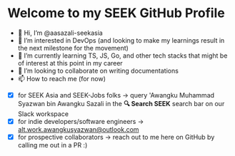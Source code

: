 # Welcome to my SEEK GitHub Profile

- 👋 Hi, I’m @aasazali-seekasia
- 👀 I’m interested in DevOps (and looking to make my learnings result in the next milestone for the movement) 
- 🌱 I’m currently learning TS, JS, Go, and other tech stacks that might be of interest at this point in my career
- 💞️ I’m looking to collaborate on writing documentations 
- 📫 How to reach me (for now)
- [x] for SEEK Asia and SEEK-Jobs folks -> query 'Awangku Muhammad Syazwan bin Awangku Sazali in the **🔍 Search SEEK** search bar on our Slack workspace  
- [x] for indie developers/software engineers -> alt.work.awangkusyazwan@outlook.com
- [x] for prospective collaborators -> reach out to me here on GitHub by calling me out in a PR :)

<!---
aasazali-seekasia/aasazali-seekasia is a ✨ special ✨ repository because its `README.md` (this file) appears on your GitHub profile.
You can click the Preview link to take a look at your changes.
--->
